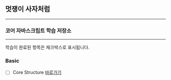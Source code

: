 ## 멋쟁이 사자처럼

---


### 코어 자바스크립트 학습 저장소

---

학습이 완료된 항목은 체크박스로 표시됩니다.


### Basic

 - [ ] Core Structure [바로가기](https://www.naver.com)